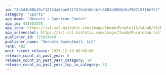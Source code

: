 ```yaml
---
id: "2a5d1b80b19a712f1da63ae97573fbdd16b4bfc8683b0936b8a709715f18e744"
category: "Sports"
app_name: "Hornets + Spectrum Center"
app_id: 411553578
app_icon: https://is1-ssl.mzstatic.com/image/thumb/Purple116/v4/ab/70/bf/ab70bf38-fb89-ea68-686c-0c517059e607/AppIcon-1x_U007epad-0-85-220.png/1024x1024bb.png
app_screenshot: https://is1-ssl.mzstatic.com/image/thumb/PurpleSource116/v4/c4/d7/52/c4d752ba-17b1-8059-e1c6-1d8fce40a0fa/32314497-910a-438b-b174-573a03f433d7_iPhone_6.5__1.jpg/1242x2688bb.png
publisher_id: 725633949
publisher_name: "Hornets Basketball, LLC"
rank: 482
most_recent_release: 2023-12-19 00:00:00
release_count_in_past_year: 5
release_count_in_past_year_category: 14
release_count_in_past_year_top_in_category: 32
---
```


